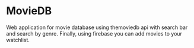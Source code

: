 # MovieDB
Web application for movie database using themoviedb api with search bar and search by genre.
Finally, using firebase you can add movies to your watchlist.




